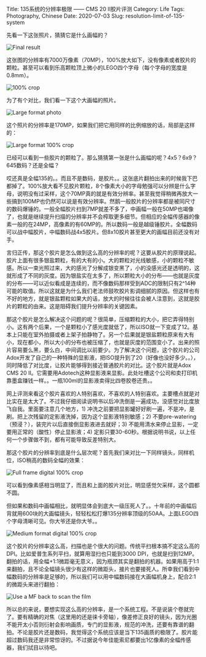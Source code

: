 Title: 135系统的分辨率极限 —— CMS 20 II胶片评测
Category: Life
Tags: Photography, Chinese
Date: 2020-07-03
Slug: resolution-limit-of-135-system

先看一下这张照片，猜猜它是什么画幅的？

![Final result](/images/135-resolution-limit-result.jpg)

这张图的分辨率有7000万像素（70MP），100%放大如下，没有像素或者胶片的颗粒。甚至可以看到乐高颗粒顶上微小的LEGO四个字母（每个字母的宽度是0.8mm）。

![100% crop](/images/135-resolution-limit-100crop-film.jpg)

为了有个对比，我们看一下这个大画幅的照片。

![Large format photo](/images/135-resolution-limit-large-format.jpg)

这个照片的分辨率是170MP，如果我们把它用同样的比例缩放的话，局部是这样的：

![Large format 100% crop](/images/135-resolution-limit-large-format-100crop.jpg)

已经可以看到一些胶片的颗粒了。那么猜猜第一张是什么画幅的呢？4x5？6x9？645数码？还是全幅？

哎还真是全幅135的。。而且不是数码，是胶片。。这张底片翻拍出来的时候我下巴都掉了。100%放大看不见胶片颗粒，8个像素大小的字母勉强可以分辨是什么字母，说明没有过采样，这个70MP真的就是有效分辨率。甚至我觉得稍微再放大一些搞到100MP也仍然可以说是有效分辨率。然鹅一般胶片的分辨率都是被同尺寸的数码爆锤的。一般全幅胶片扫到7MP就差不多了，中画幅一般在50MP也竭像了，也就是继续提升扫描的分辨率并不会榨取更多细节。但相应的全幅传感器的像素一般的在24MP，高像素的有60MP的。所以数码一般是越级锤胶片。全幅数码可以战中幅胶片，中幅数码战4x5胶片。但8x10胶片甚至更大的画幅目前还没有对手。

言归正传，那这个胶片是怎么做到这么高的分辨率的呢？这要从胶片的原理说起。胶片上面有很多银盐颗粒，有的大有的小。大的颗粒对光线敏感，小的颗粒不敏感。所以一束光照过来，大的感光了分解成银变黑了，小的没感光还是透明的，这就形成了不同的灰度。因为银盐实在太多了，所以颗粒大小的分布——也就是灰度的分布——可以近似看成是连续的，而不像数码那样受到ADC的限制只有2^14种可能的取值。所以这就是为什么我们老法师鼓吹胶片影调细腻的原因。但这样也有不好的地方，就是银盐颗粒如果大的话，放大的时候往往会被人注意到，这就是胶片的颗粒的由来。这是阻碍我们提升分辨率的关键因素。

那这个胶片是怎么解决这个问题的呢？很简单，压缩颗粒的大小，把它弄得特别小。这有两个后果，一个是颗粒小了感光度就低了，所以ISO就一下变成了12。基本上只能在室外拍摄或者上架子拍静物了。另一个后果就是银盐颗粒原来有大有小，现在都小，所以大小的分布也被压缩了，也就是灰度的范围变小了。出来的照片容易要么黑，要么白，中间调比以前要少。为了解决这个问题，这个胶片的公司Adox开发了自己的一种特殊的显影液，把ISO提升到了20（好像也没好多少。。），同时降低了对比度，让胶片能够得到接近普通胶片的对比。这个胶片就是Adox CMS 20 II。它需要用Adotech这种显影液来显影。此处吐槽这个公司和卖打印机靠墨盒赚钱一样。。一瓶100ml的显影液卖得比四卷胶卷还贵。。

网上评测来看这个胶片喜欢的人特别喜欢，不喜欢的人特别喜欢。主要槽点就是对比实在是太大了。不过我仔细阅读说明书以后冲洗倒是一遍成功，没感觉对比度放飞自我。里面要注意几个地方，1) 冲洗之前要把显影罐好好刷一遍，不是冲，是刷。把上次残留的定影液洗掉，因为这个显影液特别敏感；2) 不要pre-watering（预浸？），装完片以后直接倒显影液进去就好；3) 不能用清水来停止显影，一定要用正常的（酸性）停止显影液；4) 定影只要30-60秒。根据说明书说，以上任何一个步骤做不到，都有可能导致反差特别大。

那这个胶片的分辨率到底是什么层次呢？首先我们来对比一下同样镜头，同样机位，ISO稍高的数码全幅的效果：

![Full frame digital 100% crop](/images/135-resolution-limit-100crop-digital.jpg)

可以看到像素感相当明显了，而且和上面的胶片对比，明显感觉欠采样，这个圆都不圆。

但如果和数码中画幅相比，就明显体会到底大一级压死人了。。十年前的中画幅后背就用600块的大画幅镜头，轻轻松松打爆135分辨率顶级的50AA。上面LEGO四个字母清晰可见。你大爷还是你大爷。。

![Medium format digital 100% crop](/images/135-resolution-limit-100crop-digital-MF.jpg)

这个胶片的分辨率这么高，扫描也是个很大的问题。传统平扫根本搞不定这么高的DPI。比如爱普生系列平扫，就算用湿扫也只能到3000 DPI，也就是扫到12MP。翻拍的话，用全幅+1:1微距毫无意义，因为瓶颈其实是翻拍的机器。如果用高于1:1来翻拍，且不论全幅镜头很少有这样的微距头，接片也要接死人。所幸我们看到中幅数码的分辨率是足够的，所以我们可以用中幅数码接在大画幅机身上，配合2:1的微距头来进行翻拍：

![Use a MF back to scan the film](/images/135-resolution-limit-gear.jpg)

所以总的来说，要想实现这么高的分辨率，是一个系统工程。不是说装个卷就完了。要有精确的对焦（这里用的还是徕卡旁轴），像差修正良好的镜头，因为光圈不能开太小否则衍射会影响画质，专门的显影液，规范的冲洗，还要有靠谱的翻拍。不论是胶片还是数码，我觉得这个系统应该是当下135画质的极限了。胶片能超过数码我还是非常惊讶的。不过据说今年佳能索尼都要出1亿像素的全幅传感器，我们拭目以待吧。